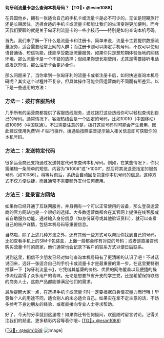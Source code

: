**匈牙利流量卡怎么查询本机号码？【TG💪+ @esim1088】**

在异国他乡，拥有一张适合自己的手机卡或流量卡是必不可少的。无论是短期旅行还是长期居住，选择合适的手机卡或流量卡都能让我们的生活变得更加便利。而今天我们要聊的就是关于匈牙利流量卡的一些小技巧——特别是如何查询本机号码。

首先，我们来了解一下什么是流量卡和注册卡。简单来说，流量卡主要提供数据流量服务，适合需要经常上网的人群；而注册卡则可以绑定手机号码，不仅可以使用语音通话、短信功能，还能享受数据流量服务。如果你只是想短期体验当地的网络环境，那么流量卡是一个不错的选择；但如果你想长期使用，尤其是需要接听电话或发送短信，那么注册卡会更适合你。

那么问题来了，当你拿到一张匈牙利的流量卡或者注册卡后，如何快速查询本机号码呢？其实这个过程并不复杂，但具体操作可能会因运营商的不同而有所差异。以下是一些通用的方法：

### 方法一：拨打客服热线
几乎所有的运营商都提供了客服热线服务，通过拨打这些热线你可以轻松查询到自己的号码。通常情况下，客服热线会是一个固定的号码，比如10010（中国移动）或10086（中国联通）。不过需要注意的是，拨打这些号码时可能会产生费用，因此建议使用免费Wi-Fi进行操作。拨通后按照语音提示输入相关信息即可获取你的本机号码。

### 方法二：发送特定代码
很多运营商还支持通过发送特定代码来查询本机号码。例如，在某些情况下，你只需编辑一条简单的短信，内容为“#100#”或“*100#”，然后将其发送至指定的服务号码（如10086）。稍等片刻后，系统会自动回复包含你本机号码的信息。这种方式不仅方便快捷，而且通常不需要额外支付任何费用。

### 方法三：登录官方网站
如果你已经开通了互联网服务，并且拥有一个可以正常使用的设备，那么登录运营商的官方网站也是一个很好的选择。大多数运营商都会在其官网上提供在线客服或者自助服务功能，通过输入身份信息（如身份证号或其他验证资料），就可以查看自己的账户详情，包括本机号码等重要信息。

当然啦，除了上述几种方法之外，还有其他一些方式可以帮助你找到自己的号码。比如查看手机上的SIM卡包装盒，上面一般都会印有对应的号码；或者是直接咨询购买流量卡时的商家，他们通常也会记录下客户的联系方式以便日后联系。

说到这里，相信不少朋友已经对如何查询本机号码有了更清晰的认识了吧！不过话说回来，选好一张适合自己的手机卡或流量卡才是最重要的第一步。在这里要特别推荐一下【匈牙利流量卡】，它凭借其低廉的价格、优质的网络覆盖以及便捷的操作流程赢得了众多用户的青睐。无论是想要节省开支的学生党，还是希望保持联络的商务人士，这款产品都能够满足他们的需求。

最后提醒大家一点，在选择手机卡或流量卡时一定要根据自身情况量力而行哦！毕竟每个人的用途不同，适合别人的未必适合自己。如果实在拿不定主意的话，不妨多参考下身边朋友的经验，或者直接向专业人士寻求帮助。

好了，今天的分享就到这里啦！如果你还有任何疑问，欢迎随时留言讨论。记得关注我们的频道，更多精彩内容等着你哦~ [[TG💪+ @esim1088](https://t.me/s/esim1088)]

[[TG💪+ @esim1088](https://t.me/s/esim1088) ![Image](https://i.postimg.cc/4NQfJmqS/Snipaste-2025-05-13-00-14-12.png)]